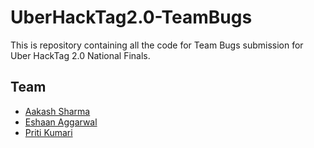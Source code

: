 # UberHackTag2.0-TeamBugs
This is repository containing all the code for Team Bugs submission for Uber HackTag 2.0 National Finals.

## Team  
* [Aakash Sharma](https://github.com/Aacashh)  
* [Eshaan Aggarwal](https://github.com/EshaanAgg)  
* [Priti Kumari](https://github.com/amyra98)  
